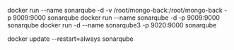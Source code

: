 docker run --name sonarqube -d -v /root/mongo-back:/root/mongo-back -p 9009:9000 sonarqube
docker run --name sonarqube -d -p 9009:9000 sonarqube
docker run -d --name sonarqube3 -p 9020:9000 sonarqube

docker update --restart=always sonarqube 

